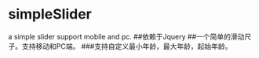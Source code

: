 # simpleSlider
a simple slider support mobile and pc.
##依赖于Jquery
##一个简单的滑动尺子。支持移动和PC端。
###支持自定义最小年龄，最大年龄，起始年龄。


